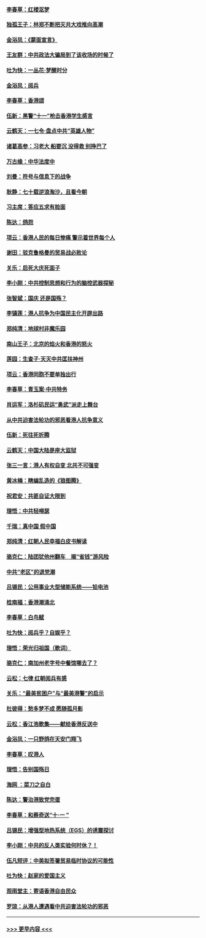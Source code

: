 #### [李春草：红楼沤梦](../pages/nsc993/n11569673.md?t=10051711) 
#### [独孤王子：林郑不断把灭共大戏推向高潮](../pages/nsc993/n11569381.md?t=10051711) 
#### [金浴凤：《蒙面宣言》](../pages/nsc993/n11569368.md?t=10051711) 
#### [王友群：中共政法大骗局到了该收场的时候了](../pages/nsc993/n11568940.md?t=10051711) 
#### [吐为快：一丛花‧梦醒时分](../pages/nsc993/n11567491.md?t=10051711) 
#### [金浴凤：阅兵](../pages/nsc993/n11567454.md?t=10051711) 
#### [李春草：香港颂](../pages/nsc993/n11567444.md?t=10051711) 
#### [伍新：黑警“十一”枪击香港学生感言](../pages/nsc993/n11567426.md?t=10051711) 
#### [云鹤天：一七令‧盘点中共“英雄人物”](../pages/nsc993/n11567091.md?t=10051711) 
#### [诸葛高参：习老大 船要沉 没得救 别挣巴了](../pages/nsc993/n11566976.md?t=10051711) 
#### [万古缘：中华法度中](../pages/nsc993/n11566726.md?t=10051711) 
#### [刘曼：符号与信息下的战争](../pages/nsc993/n11564655.md?t=10051711) 
#### [耿静：七十载逆浪淘沙，且看今朝](../pages/nsc993/n11564520.md?t=10051711) 
#### [习主席：答应五求有脸面](../pages/nsc993/n11563953.md?t=10051711) 
#### [陈达：鸽怨](../pages/nsc993/n11561879.md?t=10051711) 
#### [项云：香港人民的每日惨痛  警示着世界每个人](../pages/nsc993/n11559273.md?t=10051711) 
#### [谢田：驳克鲁格曼的贸易战必败论](../pages/nsc993/n11555840.md?t=10051711) 
#### [关乐：启死大庆死面子](../pages/nsc993/n11556823.md?t=10051711) 
#### [李小刚：中共控制思想和行为的脑控武器探秘](../pages/nsc993/n11556776.md?t=10051711) 
#### [张智斌：国庆  还是国殇？](../pages/nsc993/n11556617.md?t=10051711) 
#### [李镇莲：港人抗争为中国民主化开辟出路](../pages/nsc993/n11556570.md?t=10051711) 
#### [郑纯清：地球村非魔乐园](../pages/nsc993/n11555415.md?t=10051711) 
#### [南山王子：北京的焰火和香港的怒火](../pages/nsc993/n11555318.md?t=10051711) 
#### [莲园：生查子·天灭中共匡扶神州](../pages/nsc993/n11555302.md?t=10051711) 
#### [项云：香港同胞不要单独出行](../pages/nsc993/n11555276.md?t=10051711) 
#### [李春草：青玉案‧中共特务](../pages/nsc993/n11552356.md?t=10051711) 
#### [肖运军：洛杉矶民运“勇武”派走上舞台](../pages/nsc993/n11551595.md?t=10051711) 
#### [从中共迫害法轮功的邪恶看港人抗争意义](../pages/nsc993/n11540858.md?t=10051711) 
#### [伍新：死往死折腾](../pages/nsc993/n11550174.md?t=10051711) 
#### [云鹤天：中国大陆是座大监狱](../pages/nsc993/n11550155.md?t=10051711) 
#### [张三一言：港人有权自变 北共不可强变](../pages/nsc993/n11550132.md?t=10051711) 
#### [黄冰楠：瞎编乱造的《狼图腾》](../pages/nsc993/n11550082.md?t=10051711) 
#### [祝君安：共匪自证大限到](../pages/nsc993/n11550041.md?t=10051711) 
#### [理悟：中共轻嘚瑟](../pages/nsc993/n11547978.md?t=10051711) 
#### [千瑞：真中国 假中国](../pages/nsc993/n11547865.md?t=10051711) 
#### [郑纯清：红朝人民幸福白皮书解读](../pages/nsc993/n11547499.md?t=10051711) 
#### [骆克仁：陆团犹他州翻车　揭“省钱”游风险](../pages/nsc993/n11546977.md?t=10051711) 
#### [中共“老区”的退党潮](../pages/nsc993/n11545995.md?t=10051711) 
#### [吕锡民：公用事业大型储能系统——铅电池](../pages/nsc993/n11545701.md?t=10051711) 
#### [桂南福：香港潮涌北](../pages/nsc993/n11545682.md?t=10051711) 
#### [李春草：白鸟赋](../pages/nsc993/n11545663.md?t=10051711) 
#### [吐为快：阅兵乎？自娱乎？](../pages/nsc993/n11545625.md?t=10051711) 
#### [理悟：荣光归祖国（歌词）](../pages/nsc993/n11545616.md?t=10051711) 
#### [骆克仁：南加州老字号中餐馆哪去了？](../pages/nsc993/n11545120.md?t=10051711) 
#### [云松：七律 红朝阅兵有感](../pages/nsc993/n11542394.md?t=10051711) 
#### [关乐：“最美贫困户”与“最美港警”的启示](../pages/nsc993/n11542252.md?t=10051711) 
#### [杜彼得：愁多梦不成 愿随孤月影](../pages/nsc993/n11540296.md?t=10051711) 
#### [云松：香江浩歌集——献给香港反送中](../pages/nsc993/n11540149.md?t=10051711) 
#### [金浴凤：一只野鸽在天安门翔飞](../pages/nsc993/n11540280.md?t=10051711) 
#### [李春草：叹港人](../pages/nsc993/n11540119.md?t=10051711) 
#### [理悟：告别国殇日](../pages/nsc993/n11539610.md?t=10051711) 
#### [海网 ：菜刀之自白](../pages/nsc993/n11539597.md?t=10051711) 
#### [陈达：警治港致党完蛋](../pages/nsc993/n11538127.md?t=10051711) 
#### [李春草：和蔡奇送“十·一 ”](../pages/nsc993/n11537810.md?t=10051711) 
#### [吕锡民：增强型地热系统（EGS）的诱震探讨](../pages/nsc993/n11537765.md?t=10051711) 
#### [李小刚：中共的反人类实验何时休？！](../pages/nsc993/n11537669.md?t=10051711) 
#### [伍凡短评：中美拟签署贸易临时协议的可能性](../pages/nsc993/n11536773.md?t=10051711) 
#### [吐为快：赵家的爱国主义](../pages/nsc993/n11536750.md?t=10051711) 
#### [观雨堂主：寄语香港自由民众](../pages/nsc993/n11536735.md?t=10051711) 
#### [罗琼：从港人遭遇看中共迫害法轮功的邪恶](../pages/nsc993/n11507862.md?t=10051711) 

----
#### [ >>> 更早内容 <<< ](../indexes/nsc993-earlier.md)
